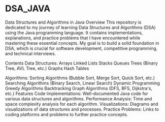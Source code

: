 # DSA_JAVA
Data Structures and Algorithms in Java
Overview
This repository is dedicated to my journey of learning Data Structures and Algorithms (DSA) using the Java programming language. It contains implementations, explanations, and practice problems that I have encountered while mastering these essential concepts. My goal is to build a solid foundation in DSA, which is crucial for software development, competitive programming, and technical interviews.

Contents
Data Structures:
Arrays
Linked Lists
Stacks
Queues
Trees (Binary Tree, AVL Tree, etc.)
Graphs
Hash Tables

Algorithms:
Sorting Algorithms (Bubble Sort, Merge Sort, Quick Sort, etc.)
Searching Algorithms (Binary Search, Linear Search)
Dynamic Programming
Greedy Algorithms
Backtracking
Graph Algorithms (DFS, BFS, Dijkstra's, etc.)
Features
Code Implementations: Well-documented Java code for various data structures and algorithms.
Performance Analysis: Time and space complexity analysis for each algorithm.
Visualizations: Diagrams and visualizations of data structures and processes.
Practice Problems: Links to coding platforms and problems to further practice concepts.

